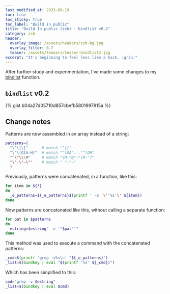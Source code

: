 ```yaml
---
last_modified_at: 2023-09-19
toc: true
toc_sticky: true
toc_label: "Build in public"
title: "Build In public (zsh) - bindlist v0.2"
category: zsh
header:
  overlay_image: /assets/headers/zsh-bg.jpg
  overlay_filter: 0.7
  teaser: /assets/teasers/teaser-bindlist2.jpg
excerpt: "It's beginning to feel less like a hack. :grin:"
---
```


After further study and experimentation, I've made some changes to my [bindlist](/zsh/bindlist/) function.



## `bindlist` v0.2

{% gist b04a27d05710d857cbefb5801997915a %}


## Change notes

Patterns are now assembled in an array instead of a string:

```zsh
patterns=(
  "\^\[\["      # match "^[["
  "\^\[O[A-H]"  # match "^[OA"..."^[OH"
  "^\"\\\M"     # match "\M-^@"-"\M-^?"
  "\"-\"~\""    # match " "-"~"
  )
```

Previously, patterns were concatenated, in a function, like this:

```zsh
for item in ${*}
do
  _e_patterns=${_e_patterns}$(printf ' -e '\''%s'\' ${item})
done
```

Now patterns are concatenated like this, without calling a separate function:

```zsh
for pat in $patterns
do
  estring=$estring" -e '"$pat"'"
done
```

This method was used to execute a command with the concatenated patterns:

```zsh
_cmd=$(printf 'grep -v%s\n' "${_e_patterns}")
_list=$(bindkey | eval "$(printf '%s' ${_cmd})")
```

Which has been simplified to this:

```zsh
cmd="grep -v $estring"
_list=$(bindkey | eval $cmd)
```

